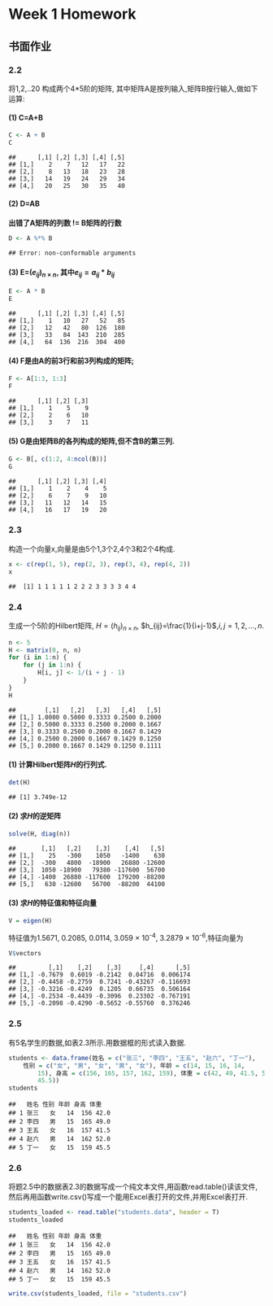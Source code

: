 Week 1 Homework
==============
## 书面作业
### 2.2
将1,2,..20 构成两个4*5阶的矩阵, 其中矩阵A是按列输入,矩阵B按行输入,做如下运算:


#### (1) C=A+B

```r
C <- A + B
C
```

```
##      [,1] [,2] [,3] [,4] [,5]
## [1,]    2    7   12   17   22
## [2,]    8   13   18   23   28
## [3,]   14   19   24   29   34
## [4,]   20   25   30   35   40
```

#### (2) D=AB 
**出错了A矩阵的列数 != B矩阵的行数**

```r
D <- A %*% B
```

```
## Error: non-conformable arguments
```

#### (3) E=$(e_{ij})_{n \times n}$, 其中$e_{ij}=a_{ij}*b_{ij}$

```r
E <- A * B
E
```

```
##      [,1] [,2] [,3] [,4] [,5]
## [1,]    1   10   27   52   85
## [2,]   12   42   80  126  180
## [3,]   33   84  143  210  285
## [4,]   64  136  216  304  400
```

#### (4) F是由A的前3行和前3列构成的矩阵;

```r
F <- A[1:3, 1:3]
F
```

```
##      [,1] [,2] [,3]
## [1,]    1    5    9
## [2,]    2    6   10
## [3,]    3    7   11
```

#### (5) G是由矩阵B的各列构成的矩阵,但不含B的第三列.

```r
G <- B[, c(1:2, 4:ncol(B))]
G
```

```
##      [,1] [,2] [,3] [,4]
## [1,]    1    2    4    5
## [2,]    6    7    9   10
## [3,]   11   12   14   15
## [4,]   16   17   19   20
```


### 2.3 
构造一个向量x,向量是由5个1,3个2,4个3和2个4构成.

```r
x <- c(rep(1, 5), rep(2, 3), rep(3, 4), rep(4, 2))
x
```

```
##  [1] 1 1 1 1 1 2 2 2 3 3 3 3 4 4
```


### 2.4
生成一个5阶的Hilbert矩阵,
$H=(h_{ij})_{n \times n}$, $h_{ij}=\frac{1}{i+j-1}$,$i,j = 1,2, \ldots, n.$

```r
n <- 5
H <- matrix(0, n, n)
for (i in 1:n) {
    for (j in 1:n) {
        H[i, j] <- 1/(i + j - 1)
    }
}
H
```

```
##        [,1]   [,2]   [,3]   [,4]   [,5]
## [1,] 1.0000 0.5000 0.3333 0.2500 0.2000
## [2,] 0.5000 0.3333 0.2500 0.2000 0.1667
## [3,] 0.3333 0.2500 0.2000 0.1667 0.1429
## [4,] 0.2500 0.2000 0.1667 0.1429 0.1250
## [5,] 0.2000 0.1667 0.1429 0.1250 0.1111
```


#### (1) 计算Hilbert矩阵$H$的行列式.

```r
det(H)
```

```
## [1] 3.749e-12
```

#### (2) 求$H$的逆矩阵

```r
solve(H, diag(n))
```

```
##       [,1]   [,2]    [,3]    [,4]   [,5]
## [1,]    25   -300    1050   -1400    630
## [2,]  -300   4800  -18900   26880 -12600
## [3,]  1050 -18900   79380 -117600  56700
## [4,] -1400  26880 -117600  179200 -88200
## [5,]   630 -12600   56700  -88200  44100
```

#### (3) 求$H$的特征值和特征向量

```r
V = eigen(H)
```

特征值为1.5671, 0.2085, 0.0114, 3.059 &times; 10<sup>-4</sup>, 3.2879 &times; 10<sup>-6</sup>,特征向量为

```r
V$vectors
```

```
##         [,1]    [,2]    [,3]     [,4]      [,5]
## [1,] -0.7679  0.6019 -0.2142  0.04716  0.006174
## [2,] -0.4458 -0.2759  0.7241 -0.43267 -0.116693
## [3,] -0.3216 -0.4249  0.1205  0.66735  0.506164
## [4,] -0.2534 -0.4439 -0.3096  0.23302 -0.767191
## [5,] -0.2098 -0.4290 -0.5652 -0.55760  0.376246
```



### 2.5
有5名学生的数据,如表2.3所示.用数据框的形式读入数据.

```r
students <- data.frame(姓名 = c("张三", "李四", "王五", "赵六", "丁一"), 
    性别 = c("女", "男", "女", "男", "女"), 年龄 = c(14, 15, 16, 14, 
        15), 身高 = c(156, 165, 157, 162, 159), 体重 = c(42, 49, 41.5, 52, 
        45.5))
students
```

```
##   姓名 性别 年龄 身高 体重
## 1 张三   女   14  156 42.0
## 2 李四   男   15  165 49.0
## 3 王五   女   16  157 41.5
## 4 赵六   男   14  162 52.0
## 5 丁一   女   15  159 45.5
```

### 2.6
将题2.5中的数据表2.3的数据写成一个纯文本文件,用函数read.table()读该文件,然后再用函数write.csv()写成一个能用Excel表打开的文件,并用Excel表打开.

```r
students_loaded <- read.table("students.data", header = T)
students_loaded
```

```
##   姓名 性别 年龄 身高 体重
## 1 张三   女   14  156 42.0
## 2 李四   男   15  165 49.0
## 3 王五   女   16  157 41.5
## 4 赵六   男   14  162 52.0
## 5 丁一   女   15  159 45.5
```

```r
write.csv(students_loaded, file = "students.csv")
```

